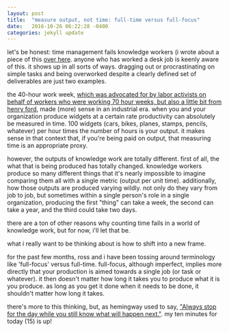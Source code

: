 ```yaml
---
layout: post
title:  "measure output, not time: full-time versus full-focus"
date:   2016-10-26 06:22:28 -0400
categories: jekyll update
---
```

let's be honest: time management fails knowledge workers (i wrote about a piece of this [over here](http://lqb2writes.tumblr.com/post/150257590497/the-afternoon-slump-is-normal-work-with-it-not). anyone who has worked a desk job is keenly aware of this. it shows up in all sorts of ways. dragging out or procrastinating on simple tasks and being overworked despite a clearly defined set of deliverables are just two examples.

the 40-hour work week, [which was advocated for by labor activists on behalf of workers who were working 70 hour weeks, but also a little bit from henry ford](http://www.politifact.com/truth-o-meter/statements/2015/sep/09/viral-image/does-8-hour-day-and-40-hour-come-henry-ford-or-lab/), made (more) sense in an industrial era. when you and your organization produce widgets at a certain rate productivity can absolutely be measured in time. 100 widgets (cars, bikes, planes, stamps, pencils, whatever) per hour times the number of hours is your output. it makes sense in that context that, if you're being paid on output, that measuring time is an appropriate proxy.

however, the outputs of knowledge work are totally different. first of all, the what that is being produced has totally changed. knowledge workers produce so many different things that it's nearly impossible to imagine comparing them all with a single metric (output per unit time). additionally, how those outputs are produced varying wildly. not only do they vary from job to job, but sometimes within a single person's role in a single organization, producing the first "thing" can take a week, the second can take a year, and the third could take two days. 

there are a ton of other reasons why counting time fails in a world of knowledge work, but for now, i'll let that be.

what i really want to be thinking about is how to shift into a new frame. 

for the past few months, ross and i have been tossing around terminology like 'full-focus' versus full-time. full-focus, although imperfect, implies more directly that your production is aimed towards a single job (or task or whatever). it then doesn't matter how long it takes you to produce what it is you produce. as long as you get it done when it needs to be done, it shouldn't matter how long it takes. 

there's more to this thinking, but, as hemingway used to say, ["Always stop for the day while you still know what will happen next."](http://www.openculture.com/2013/02/seven_tips_from_ernest_hemingway_on_how_to_write_fiction.html). my ten minutes for today (15) is up!